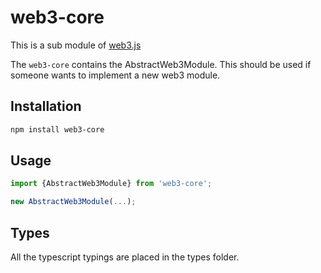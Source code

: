# web3-core

This is a sub module of [web3.js][repo]

The ```web3-core``` contains the AbstractWeb3Module. 
This should be used if someone wants to implement a new web3 module. 

## Installation

```bash
npm install web3-core
```

## Usage

```js
import {AbstractWeb3Module} from 'web3-core';

new AbstractWeb3Module(...);
```

## Types 

All the typescript typings are placed in the types folder. 

[docs]: https://pweb3js.readthedocs.io/en/latest/
[repo]: https://github.com/pchain-org/pweb3
